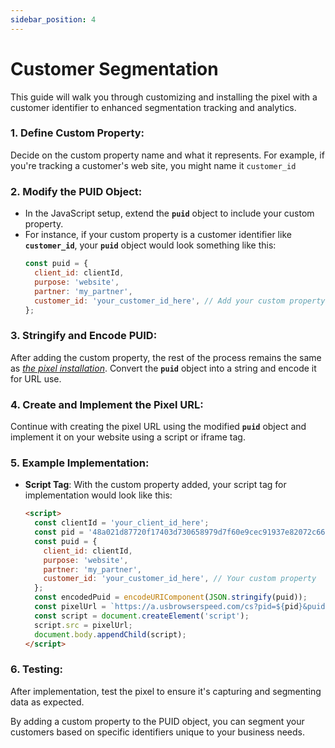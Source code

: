 ```yaml
---
sidebar_position: 4
---
```


# Customer Segmentation

This guide will walk you through customizing and installing the pixel with a customer identifier to enhanced segmentation tracking and analytics.

### 1. **Define Custom Property**:

Decide on the custom property name and what it represents. For example, if you're tracking a customer's web site, you might name it `customer_id`

### 2. **Modify the PUID Object**:

- In the JavaScript setup, extend the **`puid`** object to include your custom property.
- For instance, if your custom property is a customer identifier like **`customer_id`**, your **`puid`** object would look something like this:
  ```jsx
  const puid = {
    client_id: clientId,
    purpose: 'website',
    partner: 'my_partner',
    customer_id: 'your_customer_id_here', // Add your custom property here
  };
  ```

### 3. **Stringify and Encode PUID**:

After adding the custom property, the rest of the process remains the same as _[the pixel installation](/docs/resolution-pixel/install-pixel)_. Convert the **`puid`** object into a string and encode it for URL use.

### 4. **Create and Implement the Pixel URL**:

Continue with creating the pixel URL using the modified **`puid`** object and implement it on your website using a script or iframe tag.

### 5. **Example Implementation**:

- **Script Tag**: With the custom property added, your script tag for implementation would look like this:
  ```html
  <script>
    const clientId = 'your_client_id_here';
    const pid = '48a021d87720f17403d730658979d7f60e9cec91937e82072c66f611748dd47d';
    const puid = {
      client_id: clientId,
      purpose: 'website',
      partner: 'my_partner',
      customer_id: 'your_customer_id_here', // Your custom property
    };
    const encodedPuid = encodeURIComponent(JSON.stringify(puid));
    const pixelUrl = `https://a.usbrowserspeed.com/cs?pid=${pid}&puid=${encodedPuid}`;
    const script = document.createElement('script');
    script.src = pixelUrl;
    document.body.appendChild(script);
  </script>
  ```

### 6. **Testing**:

After implementation, test the pixel to ensure it's capturing and segmenting data as expected.

By adding a custom property to the PUID object, you can segment your customers based on specific identifiers unique to your business needs.
